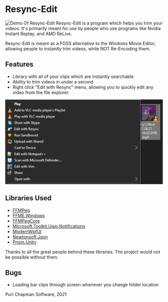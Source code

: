 # Resync-Edit
![Demo Of Resync-Edit](./assets/screenrecord-min.gif)
Resync-Edit is a program which helps you trim your videos. It's primarily meant for use by people who use programs like Nvidia Instant Replay, and AMD ReLive.

Resync-Edit is meant as a FOSS alternative to the Windows Movie Editor, allowing people to instantly trim videos, while NOT Re-Encoding them.

## Features
- Library with all of your clips which are instantly searchable
- Ability to trim videos in under a second
- Right click "Edit with Resync" menu, allowing you to quickly edit any video from the file explorer.

![Demo of Right Click](./assets/right-click.png)

## Libraries Used
- [FFMPeg](https://ffmpeg.org/)
- [FFME.Windows](https://github.com/unosquare/ffmediaelement)
- [FFMPegCore](https://github.com/rosenbjerg/FFMpegCore)
- [Microsoft.Toolkit.Uwp.Notifications](https://github.com/CommunityToolkit/WindowsCommunityToolkit)
- [ModernWpfUI](https://github.com/Kinnara/ModernWpf)
- [Newtonsoft.Json](https://github.com/Kinnara/ModernWpf)
- [Prism.Unity](https://github.com/PrismLibrary/Prism)

Thanks to all the great people behind these libraries. The project would not be possible without them.

## Bugs
- Loading bar clips through screen whenever you change folder location

Puri Chapman Software, 2021